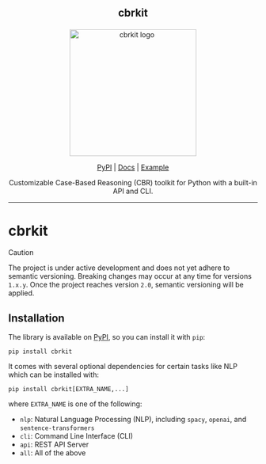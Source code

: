 <!-- markdownlint-disable MD033 MD041 -->
<h2><p align="center">cbrkit</p></h2>
<p align="center">
  <img width="256px" alt="cbrkit logo" src="https://raw.githubusercontent.com/wi2trier/cbrkit/main/assets/logo.png" />
</p>
<p align="center">
  <a href="https://pypi.org/project/cbrkit/">PyPI</a> |
  <a href="https://wi2trier.github.io/cbrkit/">Docs</a> |
  <a href="https://github.com/wi2trier/cbrkit/tree/main/tests/test_retrieve.py">Example</a>
</p>
<p align="center">
  Customizable Case-Based Reasoning (CBR) toolkit for Python with a built-in API and CLI.
</p>

---

# cbrkit

> [!caution]
> The project is under active development and does not yet adhere to semantic versioning.
> Breaking changes may occur at any time for versions `1.x.y`.
> Once the project reaches version `2.0`, semantic versioning will be applied.

## Installation

The library is available on [PyPI](https://pypi.org/project/cbrkit/), so you can install it with `pip`:

```shell
pip install cbrkit
```

It comes with several optional dependencies for certain tasks like NLP which can be installed with:

```shell
pip install cbrkit[EXTRA_NAME,...]
```

where `EXTRA_NAME` is one of the following:

- `nlp`: Natural Language Processing (NLP), including `spacy`, `openai`, and `sentence-transformers`
- `cli`: Command Line Interface (CLI)
- `api`: REST API Server
- `all`: All of the above

